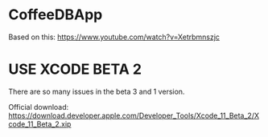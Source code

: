 # CoffeeDBApp
Based on this: https://www.youtube.com/watch?v=Xetrbmnszjc

# USE XCODE BETA 2
There are so many issues in the beta 3 and 1 version. 

Official download: https://download.developer.apple.com/Developer_Tools/Xcode_11_Beta_2/Xcode_11_Beta_2.xip

